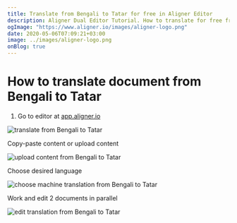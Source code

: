 ```yaml
---
title: Translate from Bengali to Tatar for free in Aligner Editor
description: Aligner Dual Editor Tutorial. How to translate for free from Bengali to Tatar. Aligner is multilingual document management platform. 
ogImage: "https://www.aligner.io/images/aligner-logo.png"
date: 2020-05-06T07:09:21+03:00
image: ../images/aligner-logo.png
onBlog: true
---
```


# How to translate document from Bengali to Tatar

1. Go to editor at [app.aligner.io](https://app.aligner.io "Aligner App web page")

![translate from Bengali to Tatar](../aligner-blank-editor.png "translate from Bengali to Tatar")

Copy-paste content or upload content

![upload content from Bengali to Tatar](../aligner-uploaded-document.png "upload content from Bengali to Tatar")

Choose desired language

![choose machine translation from Bengali to Tatar](../aligner-language-dropdown.png "choose machine translation from Bengali to Tatar")

Work and edit 2 documents in parallel

![edit translation from Bengali to Tatar](../aligner-double-sitded-editor.png "edit translation from Bengali to Tatar")

